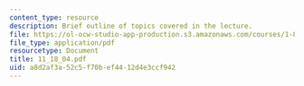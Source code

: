 ```yaml
---
content_type: resource
description: Brief outline of topics covered in the lecture.
file: https://ol-ocw-studio-app-production.s3.amazonaws.com/courses/1-89-environmental-microbiology-fall-2004/a8d2af3a52c5f70bef4412d4e3ccf942_11_18_04.pdf
file_type: application/pdf
resourcetype: Document
title: 11_18_04.pdf
uid: a8d2af3a-52c5-f70b-ef44-12d4e3ccf942
---
```

